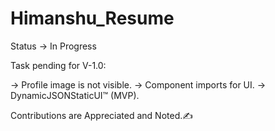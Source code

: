 # Himanshu_Resume

Status -> In Progress

Task pending for V-1.0:

-> Profile image is not visible.
-> Component imports for UI.
-> DynamicJSONStaticUI™ (MVP).


Contributions are Appreciated and Noted.✍️
